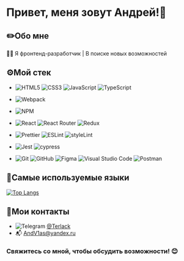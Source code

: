 # Привет, меня зовут Андрей!👋


## ✏️Обо мне

👨‍💻 Я фронтенд-разработчик | В поиске новых возможностей

## ⚙️Мой стек

- ![HTML5](https://img.shields.io/badge/html5-%23E34F26.svg?style=for-the-badge&logo=html5&logoColor=white) ![CSS3](https://img.shields.io/badge/css3-%231572B6.svg?style=for-the-badge&logo=css3&logoColor=white) ![JavaScript](https://img.shields.io/badge/javascript-%23323330.svg?style=for-the-badge&logo=javascript&logoColor=%23F7DF1E) ![TypeScript](https://img.shields.io/badge/typescript-%23007ACC.svg?style=for-the-badge&logo=typescript&logoColor=white)

- ![Webpack](https://img.shields.io/badge/webpack-%238DD6F9.svg?style=for-the-badge&logo=webpack&logoColor=black)

- ![NPM](https://img.shields.io/badge/NPM-%23CB3837.svg?style=for-the-badge&logo=npm&logoColor=white)

- ![React](https://img.shields.io/badge/react-%2320232a.svg?style=for-the-badge&logo=react&logoColor=%2361DAFB) ![React Router](https://img.shields.io/badge/React_Router-CA4245?style=for-the-badge&logo=react-router&logoColor=white) ![Redux](https://img.shields.io/badge/redux-%23593d88.svg?style=for-the-badge&logo=redux&logoColor=white)

- ![Prettier](https://img.shields.io/badge/prettier-%23F7B93E.svg?style=for-the-badge&logo=prettier&logoColor=black) ![ESLint](https://img.shields.io/badge/ESLint-4B3263?style=for-the-badge&logo=eslint&logoColor=white) ![styleLint](https://camo.githubusercontent.com/65da55df9b7648ec4788e205d6c11086e59274916d9859b69ffa74120aef8b1a/68747470733a2f2f696d672e736869656c64732e696f2f62616467652f5374796c656c696e742d3635373337653f7374796c653d666c6174266c6f676f3d7374796c656c696e74266c6f676f436f6c6f723d7768697465)

- ![Jest](https://img.shields.io/badge/-jest-%23C21325?style=for-the-badge&logo=jest&logoColor=white) ![cypress](https://img.shields.io/badge/-cypress-%23E5E5E5?style=for-the-badge&logo=cypress&logoColor=058a5e)

- ![Git](https://img.shields.io/badge/git-%23F05033.svg?style=for-the-badge&logo=git&logoColor=white) ![GitHub](https://img.shields.io/badge/github-%23121011.svg?style=for-the-badge&logo=github&logoColor=white) ![Figma](https://img.shields.io/badge/figma-%23F24E1E.svg?style=for-the-badge&logo=figma&logoColor=white) ![Visual Studio Code](https://img.shields.io/badge/Visual%20Studio%20Code-0078d7.svg?style=for-the-badge&logo=visual-studio-code&logoColor=white) ![Postman](https://img.shields.io/badge/Postman-FF6C37?style=for-the-badge&logo=postman&logoColor=white)

## 🧰Самые используемые языки

[![Top Langs](https://github-readme-stats.vercel.app/api/top-langs/?username=andvlas&layout=compact)](https://github.com/anuraghazra/github-readme-stats)

## 📱Мои контакты

- ![Telegram](https://img.shields.io/badge/Telegram-2CA5E0?style=for-the-badge&logo=telegram&logoColor=white) [@Terlack](https://t.me/Terlack)
- 📬 [AndV1as@yandex.ru](AndV1as@yandex.ru)

### Свяжитесь со мной, чтобы обсудить возможности! 😊
